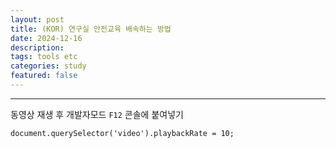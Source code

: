 ```yaml
---
layout: post
title: (KOR) 연구실 안전교육 배속하는 방법
date: 2024-12-16
description: 
tags: tools etc
categories: study
featured: false
---
```


---
동영상 재생 후 개발자모드 `F12` 콘솔에 붙여넣기

```document.querySelector('video').playbackRate = 10;```